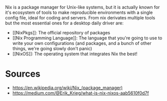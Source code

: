 Nix is a package manager for Unix-like systems, but it is actually known for it's ecosystem of tools to make reproducible environments with a single config file, ideal for coding and servers.
From nix derivates multiple tools but the most essential ones for a desktop daily driver are:
- [[NixPkgs]]: The official repository of packages
- [[Nix Programming Language]]: The language that you're going to use to write your own configurations (and packages, and a bunch of other things, we're going slowly don't panic)
- [[NixOS]]: The operating system that integrates Nix the best!
# Sources
- https://en.wikipedia.org/wiki/Nix_(package_manager)
- https://medium.com/@Erik_Krieg/what-is-nix-nixos-aab5610f0d7f